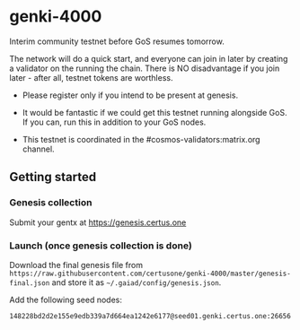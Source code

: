 # genki-4000

Interim community testnet before GoS resumes tomorrow.

The network will do a quick start, and everyone can join in later by creating a validator on the running the chain. There is NO disadvantage if you join later - after all, testnet tokens are worthless.

- Please register only if you intend to be present at genesis.

- It would be fantastic if we could get this testnet running alongside GoS.
  If you can, run this in addition to your GoS nodes.

- This testnet is coordinated in the #cosmos-validators:matrix.org channel.

## Getting started

### Genesis collection

Submit your gentx at https://genesis.certus.one

### Launch (once genesis collection is done)

Download the final genesis file from `https://raw.githubusercontent.com/certusone/genki-4000/master/genesis-final.json` and store it as `~/.gaiad/config/genesis.json`.

Add the following seed nodes:

    148228bd2d2e155e9edb339a7d664ea1242e6177@seed01.genki.certus.one:26656

